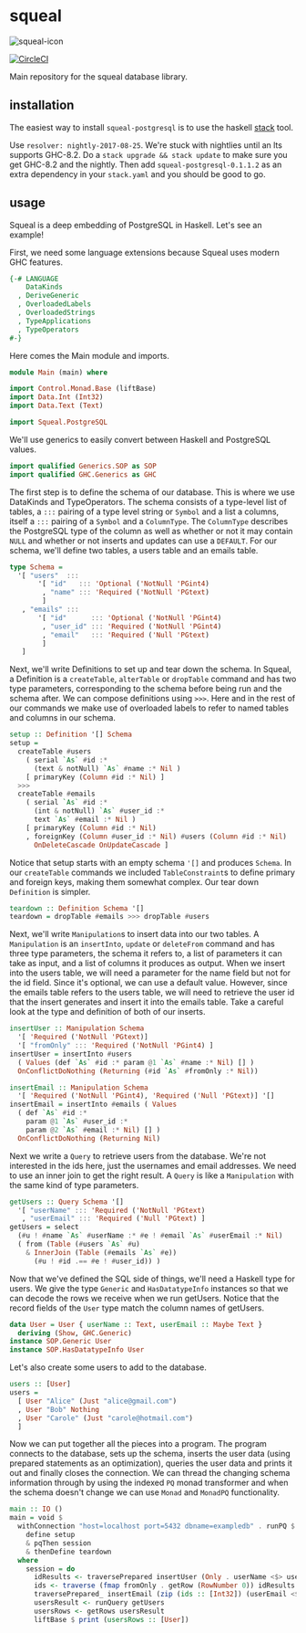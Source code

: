 # squeal

![squeal-icon](http://www.emoticonswallpapers.com/emotion/cute-big-pig/cute-pig-smiley-046.gif)

[![CircleCI](https://circleci.com/gh/echatav/squeal.svg?style=svg&circle-token=a699a654ef50db2c3744fb039cf2087c484d1226)](https://circleci.com/gh/echatav/squeal)

Main repository for the squeal database library.

## installation

The easiest way to install `squeal-postgresql` is to use the haskell [stack](https://docs.haskellstack.org/en/stable/README/) tool.

Use `resolver: nightly-2017-08-25`. We're stuck with nightlies until an lts supports GHC-8.2. Do a `stack upgrade && stack update` to make sure you get GHC-8.2 and the nightly. Then add `squeal-postgresql-0.1.1.2` as an extra dependency in your `stack.yaml` and you should be good to go.

## usage

Squeal is a deep embedding of PostgreSQL in Haskell. Let's see an example!

First, we need some language extensions because Squeal uses modern GHC features.

```haskell
{-# LANGUAGE
    DataKinds
  , DeriveGeneric
  , OverloadedLabels
  , OverloadedStrings
  , TypeApplications
  , TypeOperators
#-}
```

Here comes the Main module and imports.

```haskell
module Main (main) where

import Control.Monad.Base (liftBase)
import Data.Int (Int32)
import Data.Text (Text)

import Squeal.PostgreSQL
```

We'll use generics to easily convert between Haskell and PostgreSQL values.

```haskell
import qualified Generics.SOP as SOP
import qualified GHC.Generics as GHC
```

The first step is to define the schema of our database. This is where we use DataKinds and TypeOperators. The schema consists of a type-level list of tables, a `:::` pairing of a type level string or `Symbol` and a list a columns, itself a `:::` pairing of a `Symbol` and a `ColumnType`. The `ColumnType` describes the PostgreSQL type of the column as well as whether or not it may contain `NULL` and whether or not inserts and updates can use a `DEFAULT`. For our schema, we'll define two tables, a users table and an emails table.

```haskell
type Schema =
  '[ "users"  :::
       '[ "id"   ::: 'Optional ('NotNull 'PGint4)
        , "name" ::: 'Required ('NotNull 'PGtext)
        ]
   , "emails" :::
       '[ "id"      ::: 'Optional ('NotNull 'PGint4)
        , "user_id" ::: 'Required ('NotNull 'PGint4)
        , "email"   ::: 'Required ('Null 'PGtext)
        ]
   ]
```

Next, we'll write Definitions to set up and tear down the schema. In Squeal, a Definition is a `createTable`, `alterTable` or `dropTable` command and has two type parameters, corresponding to the schema before being run and the schema after. We can compose definitions using `>>>`. Here and in the rest of our commands we make use of overloaded labels to refer to named tables and columns in our schema.

```haskell
setup :: Definition '[] Schema
setup = 
  createTable #users
    ( serial `As` #id :*
      (text & notNull) `As` #name :* Nil )
    [ primaryKey (Column #id :* Nil) ]
  >>>
  createTable #emails
    ( serial `As` #id :*
      (int & notNull) `As` #user_id :*
      text `As` #email :* Nil )
    [ primaryKey (Column #id :* Nil)
    , foreignKey (Column #user_id :* Nil) #users (Column #id :* Nil)
      OnDeleteCascade OnUpdateCascade ]
```

Notice that setup starts with an empty schema `'[]` and produces `Schema`. In our `createTable` commands we included `TableConstraint`s to define primary and foreign keys, making them somewhat complex. Our tear down `Definition` is simpler.

```haskell
teardown :: Definition Schema '[]
teardown = dropTable #emails >>> dropTable #users
```

Next, we'll write `Manipulation`s to insert data into our two tables. A `Manipulation` is an `insertInto`, `update` or `deleteFrom` command and has three type parameters, the schema it refers to, a list of parameters it can take as input, and a list of columns it produces as output. When we insert into the users table, we will need a parameter for the name field but not for the id field. Since it's optional, we can use a default value. However, since the emails table refers to the users table, we will need to retrieve the user id that the insert generates and insert it into the emails table. Take a careful look at the type and definition of both of our inserts.

```haskell
insertUser :: Manipulation Schema
  '[ 'Required ('NotNull 'PGtext)]
  '[ "fromOnly" ::: 'Required ('NotNull 'PGint4) ]
insertUser = insertInto #users
  ( Values (def `As` #id :* param @1 `As` #name :* Nil) [] )
  OnConflictDoNothing (Returning (#id `As` #fromOnly :* Nil))

insertEmail :: Manipulation Schema
  '[ 'Required ('NotNull 'PGint4), 'Required ('Null 'PGtext)] '[]
insertEmail = insertInto #emails ( Values
  ( def `As` #id :*
    param @1 `As` #user_id :*
    param @2 `As` #email :* Nil) [] )
  OnConflictDoNothing (Returning Nil)
```

Next we write a `Query` to retrieve users from the database. We're not interested in the ids here, just the usernames and email addresses. We need to use an inner join to get the right result. A `Query` is like a `Manipulation` with the same kind of type parameters.

```haskell
getUsers :: Query Schema '[]
  '[ "userName" ::: 'Required ('NotNull 'PGtext)
   , "userEmail" ::: 'Required ('Null 'PGtext) ]
getUsers = select
  (#u ! #name `As` #userName :* #e ! #email `As` #userEmail :* Nil)
  ( from (Table (#users `As` #u)
    & InnerJoin (Table (#emails `As` #e))
      (#u ! #id .== #e ! #user_id)) )
```

Now that we've defined the SQL side of things, we'll need a Haskell type for users. We give the type `Generic` and `HasDatatypeInfo` instances so that we can decode the rows we receive when we run getUsers. Notice that the record fields of the `User` type match the column names of getUsers.

```haskell
data User = User { userName :: Text, userEmail :: Maybe Text }
  deriving (Show, GHC.Generic)
instance SOP.Generic User
instance SOP.HasDatatypeInfo User
```

Let's also create some users to add to the database.

```haskell
users :: [User]
users = 
  [ User "Alice" (Just "alice@gmail.com")
  , User "Bob" Nothing
  , User "Carole" (Just "carole@hotmail.com")
  ]
```

Now we can put together all the pieces into a program. The program connects to the database, sets up the schema, inserts the user data (using prepared statements as an optimization), queries the user data and prints it out and finally closes the connection. We can thread the changing schema information through by using the indexed `PQ` monad transformer and when the schema doesn't change we can use `Monad` and `MonadPQ` functionality.

```haskell
main :: IO ()
main = void $
  withConnection "host=localhost port=5432 dbname=exampledb" . runPQ $
    define setup
    & pqThen session
    & thenDefine teardown
  where
    session = do
      idResults <- traversePrepared insertUser (Only . userName <$> users)
      ids <- traverse (fmap fromOnly . getRow (RowNumber 0)) idResults
      traversePrepared_ insertEmail (zip (ids :: [Int32]) (userEmail <$> users))
      usersResult <- runQuery getUsers
      usersRows <- getRows usersResult
      liftBase $ print (usersRows :: [User])
```
